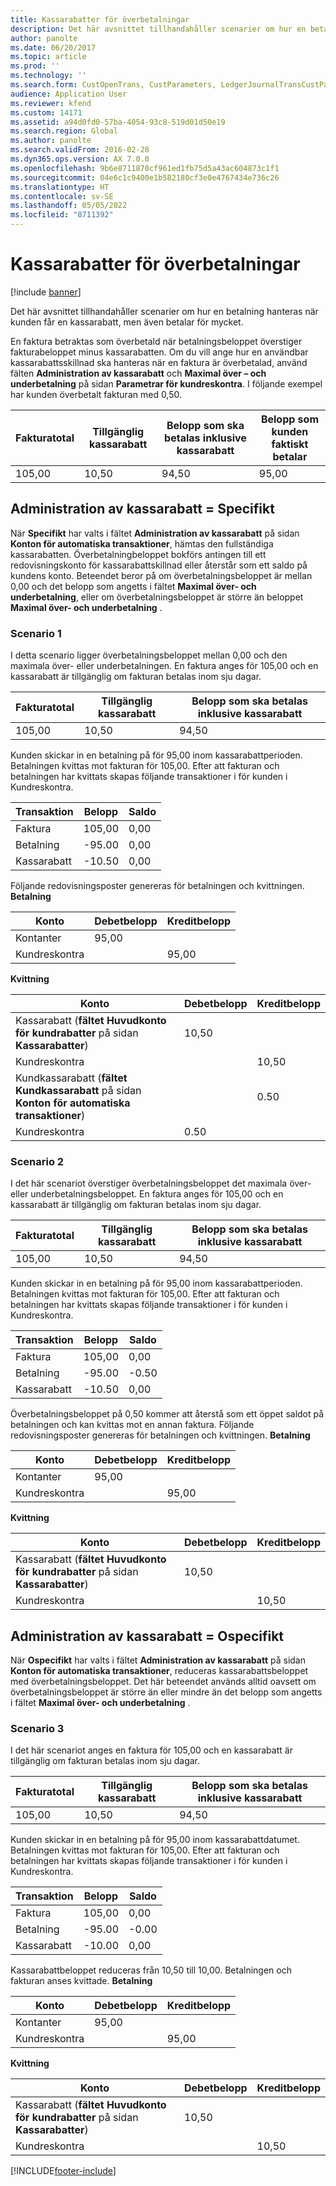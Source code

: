 ```yaml
---
title: Kassarabatter för överbetalningar
description: Det här avsnittet tillhandahåller scenarier om hur en betalning hanteras när kunden får en kassarabatt, men även betalar för mycket.
author: panolte
ms.date: 06/20/2017
ms.topic: article
ms.prod: ''
ms.technology: ''
ms.search.form: CustOpenTrans, CustParameters, LedgerJournalTransCustPaym, LedgerJournalTransVendPaym, VendOpenTrans, VendParameters
audience: Application User
ms.reviewer: kfend
ms.custom: 14171
ms.assetid: a94d0fd0-57ba-4054-93c8-519d01d50e19
ms.search.region: Global
ms.author: panolte
ms.search.validFrom: 2016-02-28
ms.dyn365.ops.version: AX 7.0.0
ms.openlocfilehash: 9b6e8711870cf961ed1fb75d5a43ac604873c1f1
ms.sourcegitcommit: 04e6c1c9400e1b582180cf3e0e4767434e736c26
ms.translationtype: HT
ms.contentlocale: sv-SE
ms.lasthandoff: 05/05/2022
ms.locfileid: "8711392"
---
```

# <a name="cash-discounts-for-overpayments"></a>Kassarabatter för överbetalningar

[!include [banner](../includes/banner.md)]

Det här avsnittet tillhandahåller scenarier om hur en betalning hanteras när kunden får en kassarabatt, men även betalar för mycket. 

En faktura betraktas som överbetald när betalningsbeloppet överstiger fakturabeloppet minus kassarabatten. Om du vill ange hur en användbar kassarabattsskillnad ska hanteras när en faktura är överbetalad, använd fälten **Administration av kassarabatt** och **Maximal över – och underbetalning** på sidan **Parametrar för kundreskontra**. I följande exempel har kunden överbetalt fakturan med 0,50.

| Fakturatotal | Tillgänglig kassarabatt | Belopp som ska betalas inklusive kassarabatt | Belopp som kunden faktiskt betalar |
|---------------|-------------------------|-----------------------------------------------------|-----------------------------------|
| 105,00        | 10,50                   | 94,50                                               | 95,00                             |

## <a name="cash-discount-administration--specific"></a>Administration av kassarabatt = Specifikt
När **Specifikt** har valts i fältet **Administration av kassarabatt** på sidan **Konton för automatiska transaktioner**, hämtas den fullständiga kassarabatten. Överbetalningbeloppet bokförs antingen till ett redovisningskonto för kassarabattskillnad eller återstår som ett saldo på kundens konto. Beteendet beror på om överbetalningsbeloppet är mellan 0,00 och det belopp som angetts i fältet **Maximal över- och underbetalning**, eller om överbetalningsbeloppet är större än beloppet **Maximal över- och underbetalning** .

### <a name="scenario-1"></a>Scenario 1

I detta scenario ligger överbetalningsbeloppet mellan 0,00 och den maximala över- eller underbetalningen. En faktura anges för 105,00 och en kassarabatt är tillgänglig om fakturan betalas inom sju dagar.

| Fakturatotal | Tillgänglig kassarabatt | Belopp som ska betalas inklusive kassarabatt |
|---------------|-------------------------|-----------------------------------------------------|
| 105,00        | 10,50                   | 94,50                                               |

Kunden skickar in en betalning på för 95,00 inom kassarabattperioden. Betalningen kvittas mot fakturan för 105,00. Efter att fakturan och betalningen har kvittats skapas följande transaktioner i för kunden i Kundreskontra.

| Transaktion   | Belopp | Saldo |
|---------------|--------|---------|
| Faktura       | 105,00 | 0,00    |
| Betalning       | -95.00 | 0,00    |
| Kassarabatt | -10.50 | 0,00    |

Följande redovisningsposter genereras för betalningen och kvittningen. **Betalning**

| Konto             | Debetbelopp | Kreditbelopp |
|---------------------|--------------|---------------|
| Kontanter                | 95,00        |               |
| Kundreskontra |              | 95,00         |

**Kvittning**

| Konto                                                                                                          | Debetbelopp | Kreditbelopp |
|------------------------------------------------------------------------------------------------------------------|--------------|---------------|
| Kassarabatt (**fältet Huvudkonto för kundrabatter** på sidan **Kassarabatter**)                 | 10,50        |               |
| Kundreskontra                                                                                              |              | 10,50         |
| Kundkassarabatt (**fältet Kundkassarabatt** på sidan **Konton för automatiska transaktioner**) |              | 0.50          |
| Kundreskontra                                                                                              | 0.50         |               |

### <a name="scenario-2"></a>Scenario 2

I det här scenariot överstiger överbetalningsbeloppet det maximala över- eller underbetalningsbeloppet. En faktura anges för 105,00 och en kassarabatt är tillgänglig om fakturan betalas inom sju dagar.

| Fakturatotal | Tillgänglig kassarabatt | Belopp som ska betalas inklusive kassarabatt |
|---------------|-------------------------|-----------------------------------------------------|
| 105,00        | 10,50                   | 94,50                                               |

Kunden skickar in en betalning på för 95,00 inom kassarabattperioden. Betalningen kvittas mot fakturan för 105,00. Efter att fakturan och betalningen har kvittats skapas följande transaktioner i för kunden i Kundreskontra.

| Transaktion   | Belopp | Saldo |
|---------------|--------|---------|
| Faktura       | 105,00 | 0,00    |
| Betalning       | -95.00 | -0.50   |
| Kassarabatt | -10.50 | 0,00    |

Överbetalningsbeloppet på 0,50 kommer att återstå som ett öppet saldot på betalningen och kan kvittas mot en annan faktura. Följande redovisningsposter genereras för betalningen och kvittningen. **Betalning**

| Konto             | Debetbelopp | Kreditbelopp |
|---------------------|--------------|---------------|
| Kontanter                | 95,00        |               |
| Kundreskontra |              | 95,00         |

**Kvittning**

| Konto                                                                                          | Debetbelopp | Kreditbelopp |
|--------------------------------------------------------------------------------------------------|--------------|---------------|
| Kassarabatt (**fältet Huvudkonto för kundrabatter** på sidan **Kassarabatter**) | 10,50        |               |
| Kundreskontra                                                                              |              | 10,50         |

## <a name="cash-discount-administration--unspecific"></a>Administration av kassarabatt = Ospecifikt
När **Ospecifikt** har valts i fältet **Administration av kassarabatt** på sidan **Konton för automatiska transaktioner**, reduceras kassarabattsbeloppet med överbetalningsbeloppet. Det här beteendet används alltid oavsett om överbetalningsbeloppet är större än eller mindre än det belopp som angetts i fältet **Maximal över- och underbetalning** .

### <a name="scenario-3"></a>Scenario 3

I det här scenariot anges en faktura för 105,00 och en kassarabatt är tillgänglig om fakturan betalas inom sju dagar.

| Fakturatotal | Tillgänglig kassarabatt | Belopp som ska betalas inklusive kassarabatt |
|---------------|-------------------------|-----------------------------------------------------|
| 105,00        | 10,50                   | 94,50                                               |

Kunden skickar in en betalning på för 95,00 inom kassarabattdatumet. Betalningen kvittas mot fakturan för 105,00. Efter att fakturan och betalningen har kvittats skapas följande transaktioner i för kunden i Kundreskontra.

| Transaktion   | Belopp | Saldo |
|---------------|--------|---------|
| Faktura       | 105,00 | 0,00    |
| Betalning       | -95.00 | -0.00   |
| Kassarabatt | -10.00 | 0,00    |

Kassarabattbeloppet reduceras från 10,50 till 10,00. Betalningen och fakturan anses kvittade. **Betalning**

| Konto             | Debetbelopp | Kreditbelopp |
|---------------------|--------------|---------------|
| Kontanter                | 95,00        |               |
| Kundreskontra |              | 95,00         |

**Kvittning**

| Konto                                                                                          | Debetbelopp | Kreditbelopp |
|--------------------------------------------------------------------------------------------------|--------------|---------------|
| Kassarabatt (**fältet Huvudkonto för kundrabatter** på sidan **Kassarabatter**) | 10,50        |               |
| Kundreskontra                                                                              |              | 10,50         |







[!INCLUDE[footer-include](../../includes/footer-banner.md)]
